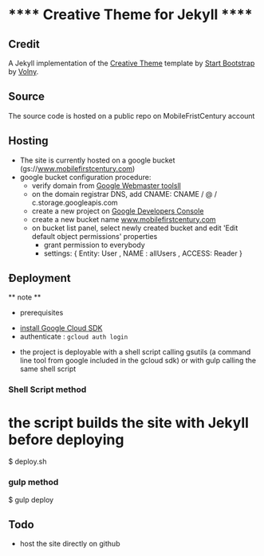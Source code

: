 **** Creative Theme for Jekyll ****
====================================


Credit 
------
A Jekyll implementation of the [Creative Theme](http://startbootstrap.com/template-overviews/creative/) template by [Start Bootstrap](http://startbootstrap.com) by [Volny](https://volny.github.io).

Source
------
The source code is hosted on a public repo on MobileFristCentury account

Hosting
-------
  - The site is currently hosted on a google bucket (gs://www.mobilefirstcentury.com)
  - google bucket configuration procedure:
    + verify domain from [Google Webmaster toolsll](https://www.google.com/webmasters/tools/)
    + on the domain registrar DNS, add CNAME: CNAME / @ / c.storage.googleapis.com
    + create a new project on [ Google Developers Console ](https://console.developers.google.com/)
    + create a new bucket name www.mobilefirstcentury.com
    + on bucket list panel, select newly created bucket and edit 'Edit default object permissions' properties
      - grant permission to everybody
      - settings: { Entity: User , NAME : allUsers , ACCESS: Reader }

Ðeployment
----------
** note ** 
 - prerequisites
  + [install Google Cloud SDK](https://cloud.google.com/sdk/)
  + authenticate : `gcloud auth login`
 - the project is deployable with a shell script calling gsutils (a command line tool from google included in the gcloud sdk) or with gulp calling the same shell script

### Shell Script method
  # the script builds the site with Jekyll before deploying
  $ deploy.sh
### gulp method
  $ gulp deploy


Todo
----
  - host the site directly on github 
